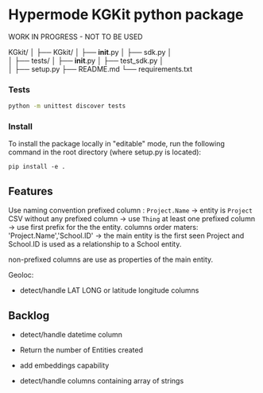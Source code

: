 # Hypermode KGKit python package

WORK IN PROGRESS - NOT TO BE USED

KGkit/
│
├── KGkit/
│   ├── __init__.py
│   ├── sdk.py
│  
│
├── tests/
│   ├── __init__.py
│   ├── test_sdk.py
│   
│
├── setup.py
├── README.md
└── requirements.txt

### Tests
```sh
python -m unittest discover tests
```

### Install
To install the package locally in "editable" mode, run the following command in the root directory (where setup.py is located):

```
pip install -e .
```
## Features

Use naming convention
prefixed column : `Project.Name` -> entity is `Project`
CSV without any prefixed column -> use `Thing`
at least one prefixed column -> use first prefix for the the entity. columns order maters: 
'Project.Name','School.ID' -> the main entity is the first seen Project and School.ID is used as a relationship to a School entity.

non-prefixed columns are use as properties of the main entity.

Geoloc:
- detect/handle LAT LONG or latitude longitude columns

## Backlog
- detect/handle datetime column

- Return the number of Entities created
- add embeddings capability
- detect/handle columns containing array of strings

